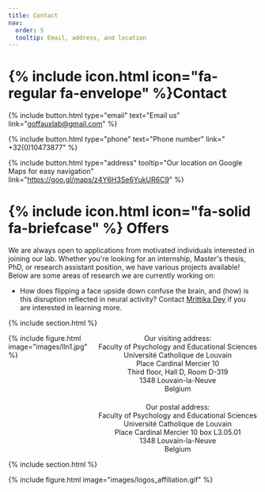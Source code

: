 ```yaml
---
title: Contact
nav:
  order: 5
  tooltip: Email, address, and location
---
```


# {% include icon.html icon="fa-regular fa-envelope" %}Contact

{%
  include button.html
  type="email"
  text="Email us"
  link="goffauxlab@gmail.com"
%}

{% 
  include button.html 
  type="phone" 
  text="Phone number" 
  link=" +32(0)10473877" 
%} 

{%
  include button.html
  type="address"
  tooltip="Our location on Google Maps for easy navigation"
  link="https://goo.gl/maps/z4Y6H3Se6YukUR6C9"
%}
<br>

# {% include icon.html icon="fa-solid fa-briefcase" %} Offers
We are always open to applications from motivated individuals interested in joining our lab. Whether you're looking for an internship, Master's thesis, PhD, or research assistant position, we have various projects available! Below are some areas of research we are currently working on:

- How does flipping a face upside down confuse the brain, and (how) is this disruption reflected in neural activity? Contact [Mrittika Dey](https://goffaux-lab.github.io/goffaux-lab/members/mrittika-dey.html) if you are interested in learning more.



{% include section.html %}

<div style="display: flex; align-items: start;">
  <!-- Image on the left -->
  <div style="flex: 1; padding-right: 20px;">
    {% include figure.html image="images/lln1.jpg" %}
  </div>

  <!-- Text columns on the right -->
  <div style="flex: 2;">
    <div style="display: flex; flex-direction: column; justify-content: space-between;">
      <!-- First column (visiting address) -->
      <div style="margin-bottom: 20px;">
        <center>
          Our visiting address: <br>
          Faculty of Psychology and Educational Sciences <br>
          Université Catholique de Louvain <br>
          Place Cardinal Mercier 10 <br>
          Third floor, Hall D, Room D-319 <br>
          1348 Louvain-la-Neuve <br>
          Belgium
        </center>
      </div>
      <!-- Second column (postal address) -->
      <div>
        <center>
          Our postal address: <br>
          Faculty of Psychology and Educational Sciences <br>
          Université Catholique de Louvain <br>
          Place Cardinal Mercier 10 box L3.05.01 <br>
          1348 Louvain-la-Neuve <br>
          Belgium
        </center>
      </div>
    </div>
  </div>
</div>

{% include section.html %}

{%
  include figure.html
  image="images/logos_affiliation.gif"
%}

